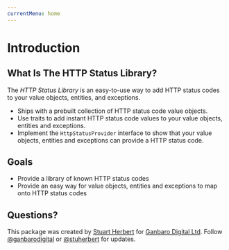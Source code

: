 ```yaml
---
currentMenu: home
---
```


# Introduction

## What Is The HTTP Status Library?

The _HTTP Status Library_ is an easy-to-use way to add HTTP status codes to your value objects, entities, and exceptions.

* Ships with a prebuilt collection of HTTP status code value objects.
* Use traits to add instant HTTP status code values to your value objects, entities and exceptions.
* Implement the `HttpStatusProvider` interface to show that your value objects, entities and exceptions can provide a HTTP status code.

## Goals

* Provide a library of known HTTP status codes
* Provide an easy way for value objects, entities and exceptions to map onto HTTP status codes

## Questions?

This package was created by [Stuart Herbert](http://www.stuartherbert.com) for [Ganbaro Digital Ltd](https://ganbarodigital.com). Follow [@ganbarodigital](https://twitter.com/ganbarodigital) or [@stuherbert](https://twitter.com/stuherbert) for updates.
